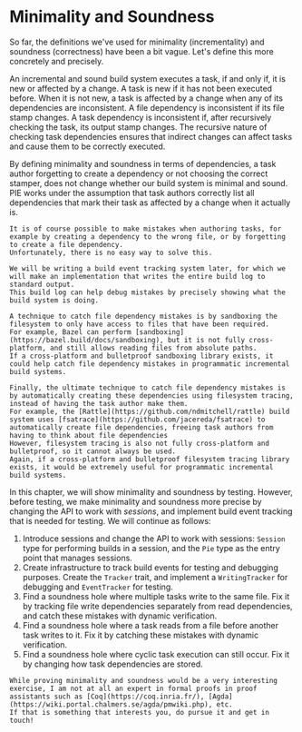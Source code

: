 # Minimality and Soundness

So far, the definitions we've used for minimality (incrementality) and soundness (correctness) have been a bit vague.
Let's define this more concretely and precisely.

An incremental and sound build system executes a task, if and only if, it is new or affected by a change.
A task is new if it has not been executed before.
When it is not new, a task is affected by a change when any of its dependencies are inconsistent.
A file dependency is inconsistent if its file stamp changes.
A task dependency is inconsistent if, after recursively checking the task, its output stamp changes. 
The recursive nature of checking task dependencies ensures that indirect changes can affect tasks and cause them to be correctly executed.

By defining minimality and soundness in terms of dependencies, a task author forgetting to create a dependency or not choosing the correct stamper, does not change whether our build system is minimal and sound.
PIE works under the assumption that task authors correctly list all dependencies that mark their task as affected by a change when it actually is. 

```admonish info title="Preventing task authoring mistakes" collapsible=true
It is of course possible to make mistakes when authoring tasks, for example by creating a dependency to the wrong file, or by forgetting to create a file dependency.
Unfortunately, there is no easy way to solve this.

We will be writing a build event tracking system later, for which we will make an implementation that writes the entire build log to standard output.
This build log can help debug mistakes by precisely showing what the build system is doing.

A technique to catch file dependency mistakes is by sandboxing the filesystem to only have access to files that have been required.
For example, Bazel can perform [sandboxing](https://bazel.build/docs/sandboxing), but it is not fully cross-platform, and still allows reading files from absolute paths.
If a cross-platform and bulletproof sandboxing library exists, it could help catch file dependency mistakes in programmatic incremental build systems.

Finally, the ultimate technique to catch file dependency mistakes is by automatically creating these dependencies using filesystem tracing, instead of having the task author make them.
For example, the [Rattle](https://github.com/ndmitchell/rattle) build system uses [fsatrace](https://github.com/jacereda/fsatrace) to automatically create file dependencies, freeing task authors from having to think about file dependencies
However, filesystem tracing is also not fully cross-platform and bulletproof, so it cannot always be used.
Again, if a cross-platform and bulletproof filesystem tracing library exists, it would be extremely useful for programmatic incremental build systems.
```

In this chapter, we will show minimality and soundness by testing.
However, before testing, we make minimality and soundness more precise by changing the API to work with *sessions*, and implement build event tracking that is needed for testing.
We will continue as follows:

1) Introduce sessions and change the API to work with sessions: `Session` type for performing builds in a session, and the `Pie` type as the entry point that manages sessions.
2) Create infrastructure to track build events for testing and debugging purposes. Create the `Tracker` trait, and implement a `WritingTracker` for debugging and `EventTracker` for testing.
3) Find a soundness hole where multiple tasks write to the same file. Fix it by tracking file write dependencies separately from read dependencies, and catch these mistakes with dynamic verification.
4) Find a soundness hole where a task reads from a file before another task writes to it. Fix it by catching these mistakes with dynamic verification.
5) Find a soundness hole where cyclic task execution can still occur. Fix it by changing how task dependencies are stored.

```admonish info title="Proving minimality and soundness?" collapsible=true
While proving minimality and soundness would be a very interesting exercise, I am not at all an expert in formal proofs in proof assistants such as [Coq](https://coq.inria.fr/), [Agda](https://wiki.portal.chalmers.se/agda/pmwiki.php), etc.
If that is something that interests you, do pursue it and get in touch!
```

